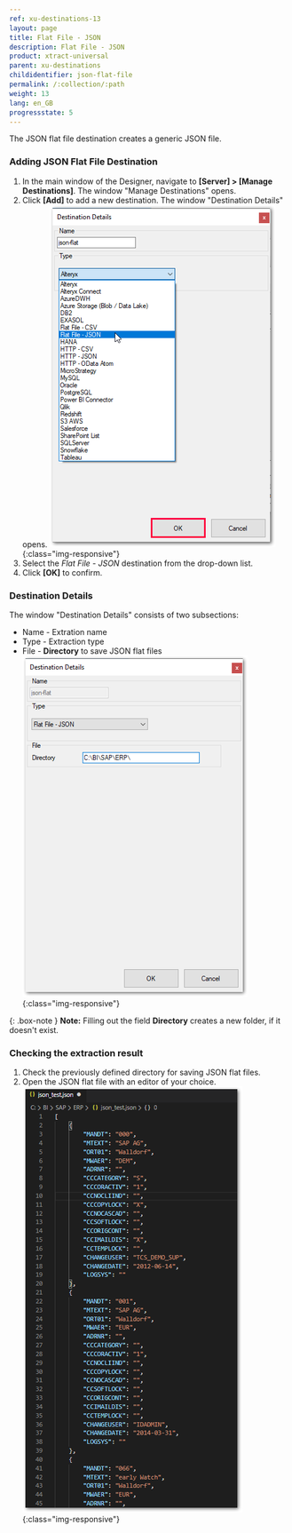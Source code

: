 ```yaml
---
ref: xu-destinations-13
layout: page
title: Flat File - JSON
description: Flat File - JSON
product: xtract-universal
parent: xu-destinations
childidentifier: json-flat-file
permalink: /:collection/:path
weight: 13
lang: en_GB
progressstate: 5
---
```

The JSON flat file destination creates a generic JSON file.

### Adding JSON Flat File Destination
1. In the main window of the Designer, navigate to **[Server] > [Manage Destinations]**. The window "Manage Destinations" opens.
2. Click **[Add]** to add a new destination. The window "Destination Details" opens.
![XU_flatfile_JSON_Destination](/img/content/xu/json/json-flat-destination-det.png){:class="img-responsive"}
3. Select the *Flat File - JSON* destination from the drop-down list.
4. Click **[OK]** to confirm.

### Destination Details
The window "Destination Details" consists of two subsections:
- Name - Extration name
- Type - Extraction type
- File - **Directory** to save JSON flat files
![JSON-Flat-Destination-Details](/img/content/xu/json/json-flat-Destination-Details.png){:class="img-responsive"}

{: .box-note }
**Note:** Filling out the field **Directory** creates a new folder, if it doesn't exist. 

### Checking the extraction result

1. Check the previously defined directory for saving JSON flat files.
2. Open the JSON flat file with an editor of your choice.
![JSON-Flat-File](/img/content/xu/json/json_flat-file.png){:class="img-responsive"}
